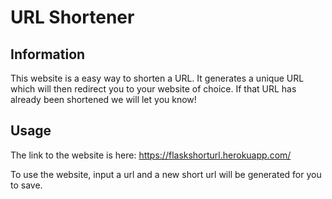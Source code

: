 # URL Shortener

## Information
This website is a easy way to shorten a URL. It generates a unique URL which will then redirect you to your website of choice. If that URL has already been shortened we will let you know!

## Usage

The link to the website is here: https://flaskshorturl.herokuapp.com/

To use the website, input a url and a new short url will be generated for you to save.
